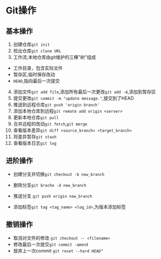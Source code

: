 # Git操作

## 基本操作

1. 创建仓库`git init`
2. 检出仓库`git clone URL`
3. 工作流,本地仓库由git维护的三棵"树"组成
  - 工作目录，包含实际文件
  - 暂存区,临时保存改动
  - `HEAD`,指向最后一次提交
4. 添加文件`git add file`,添加所有最后一次更改`git add -A`,添加到暂存区
5. 提交更改`git commit -m "update message."`,提交到了HEAD
6. 推送到远程仓库`git push 'origin branch'`
7. 添加本地仓库到远程`git remote add origin <server>`
8. 更新本地仓库`git pull`
9. 合并远程的改动`git fetch`,`git merge`
10. 查看版本差异`git diff <source_branch> <target_branch>`
11. 将差异暂存`git stash`
12. 查看版本日志`git log`

## 进阶操作

- 创建分支并切换`git checkout -b new_branch`
- 删除分支`git brache -d new_branch`
- 推送分支 `git push origin new_branch`

- 添加标签`git tag <tag_name> <log_id>`,为版本添加标签

## 撤销操作

- 取消对文件的修改 `git checkout -- <filename>`
- 修改最后一次提交`git commit -amend`
- 放弃上一次commit `git reset --hard HEAD^`